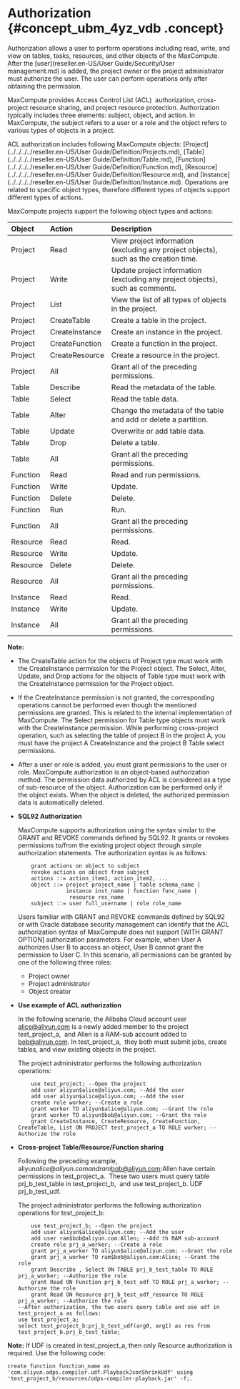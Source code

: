 # Authorization {#concept_ubm_4yz_vdb .concept}

Authorization allows a user to perform operations including read, write, and view on tables, tasks, resources, and other objects of the MaxCompute. After the [user](reseller.en-US/User Guide/Security/User management.md) is added, the project owner or the project administrator must authorize the user. The user can perform operations only after obtaining the permission. 

MaxCompute provides Access Control List \(ACL\)  authorization, cross-project resource sharing, and project resource protection. Authorization typically includes three elements: subject, object, and action. In MaxCompute, the subject refers to a user or a role and the object refers to various types of objects in a project.

ACL authorization includes following MaxCompute objects: [Project](../../../../reseller.en-US/User Guide/Definition/Projects.md), [Table](../../../../reseller.en-US/User Guide/Definition/Table.md), [Function](../../../../reseller.en-US/User Guide/Definition/Function.md), [Resource](../../../../reseller.en-US/User Guide/Definition/Resource.md), and [Instance](../../../../reseller.en-US/User Guide/Definition/Instance.md). Operations are related to specific object types, therefore different types of objects support different types of actions.

MaxCompute projects support the following object types and actions:

|Object|Action|Description|
|:-----|:-----|:----------|
|Project|Read|View project information \(excluding any project objects\), such as the creation time.|
|Project|Write|Update project information \(excluding any project objects\), such as comments.|
|Project|List|View the list of all types of objects in the project.|
|Project|CreateTable|Create a table in the project.|
|Project|CreateInstance|Create an instance in the project.|
|Project|CreateFunction|Create a function in the project.|
|Project|CreateResource|Create a resource in the project.|
|Project|All|Grant all of the preceding permissions.|
|Table|Describe|Read the metadata of the table.|
|Table|Select|Read the table data.|
|Table|Alter|Change the metadata of the table and add or delete a partition.|
|Table|Update|Overwrite or add table data.|
|Table|Drop|Delete a table.|
|Table|All|Grant all the preceding permissions.|
|Function|Read|Read and run permissions.|
|Function|Write|Update.|
|Function|Delete|Delete.|
|Function|Run|Run.|
|Function|All|Grant all the preceding permissions.|
|Resource|Read|Read.|
|Resource|Write|Update.|
|Resource|Delete|Delete.|
|Resource|All|Grant all the preceding permissions.|
|Instance|Read|Read.|
|Instance|Write|Update.|
|Instance|All|Grant all the preceding permissions.|

**Note:** 

-   The CreateTable action for the objects of Project type must work with the CreateInstance permission for the Project object. The Select, Alter, Update, and Drop actions for the objects of Table type must work with the CreateInstance permission for the Project object.
-   If the CreateInstance permission is not granted, the corresponding operations cannot be performed even though the mentioned permissions are granted. This is related to the internal implementation of MaxCompute. The Select permission for Table type objects must work with the CreateInstance permission. While performing cross-project operation, such as selecting the table of project B in the project A, you must have the project A CreateInstance and the project B Table select permissions.
-   After a user or role is added, you must grant permissions to the user or role. MaxCompute authorization is an object-based authorization method. The permission data authorized by ACL is considered as a type of sub-resource of the object. Authorization can be performed only if the object exists. When the object is deleted, the authorized permission data is automatically deleted.

-   **SQL92 Authorization**

    MaxCompute supports authorization using the syntax similar to the GRANT and REVOKE commands defined by SQL92. It grants or revokes permissions to/from the existing project object through simple authorization statements. The authorization syntax is as follows:

    ```
        grant actions on object to subject
        revoke actions on object from subject
        actions ::= action_item1, action_item2, ...
        object ::= project project_name | table schema_name |
                   instance inst_name | function func_name |
                    resource res_name
        subject ::= user full_username | role role_name
    ```

    Users familiar with GRANT and REVOKE commands defined by SQL92 or with Oracle database security management can identify that the ACL authorization syntax of MaxCompute does not support \[WITH GRANT OPTION\] authorization parameters. For example, when User A authorizes User B to access an object, User B cannot grant the permission to User C. In this scenario, all permissions can be granted by one of the following three roles:

    -   Project owner
    -   Project administrator
    -   Object creator
-   **Use example of ACL authorization**

    In the following scenario, the Alibaba Cloud account user alice@aliyun.com is a newly added member to the project test\_project\_a,  and Allen is a RAM-sub account added to bob@aliyun.com. In test\_project\_a,  they both must submit jobs, create tables, and view existing objects in the project.

    The project administrator performs the following authorization operations:

    ```
        use test_project; --Open the project
        add user aliyun$alice@aliyun.com; --Add the user
        add user aliyun$alice@aliyun.com; --Add the user
        create role worker; --Create a role
        grant worker TO aliyun$alice@aliyun.com; --Grant the role
        grant worker TO aliyun$bob@aliyun.com; --Grant the role
        grant CreateInstance, CreateResource, CreateFunction, CreateTable, List ON PROJECT test_project_a TO ROLE worker; --Authorize the role
    ```

-   **Cross-project Table/Resource/Function sharing**

    Following the preceding example, aliyun$alice@aliyun.com and ram$bob@aliyun.com:Allen have certain permissions in test\_project\_a.  These two users must query table prj\_b\_test\_table in test\_project\_b,  and use test\_project\_b. UDF  prj\_b\_test\_udf.

    The project administrator performs the following authorization operations for test\_project\_b:

    ```
        use test_project_b; --Open the project
        add user aliyun$alice@aliyun.com; --Add the user
        add user ram$bob@aliyun.com:Allen; --Add th RAM sub-account
        create role prj_a_worker; --Create a role
        grant prj_a_worker TO aliyun$alice@aliyun.com; --Grant the role
        grant prj_a_worker TO ram$bob@aliyun.com:Alice; --Grant the role
        grant Describe , Select ON TABLE prj_b_test_table TO ROLE prj_a_worker; --Authorize the role
        grant Read ON Function prj_b_test_udf TO ROLE prj_a_worker; --Authorize the role
        grant Read ON Resource prj_b_test_udf_resource TO ROLE prj_a_worker; --Authorize the role
    --After authorization, the two users query table and use udf in test_project_a as follows:
    use test_project_a;
    select test_project_b:prj_b_test_udf(arg0, arg1) as res from test_project_b.prj_b_test_table;
    ```


**Note:** If UDF is created in test\_project\_a, then only Resource authorization is required. Use the following code:

```
create function function_name as 'com.aliyun.odps.compiler.udf.PlaybackJsonShrinkUdf' using 'test_project_b/resources/odps-compiler-playback.jar' -f;.
```

